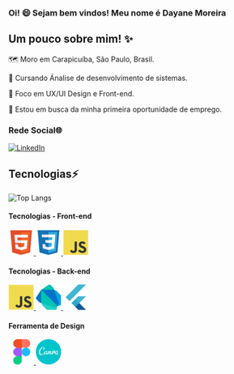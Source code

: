 ### Oi! 😄 Sejam bem vindos! Meu nome é Dayane Moreira

## Um pouco sobre mim! ✨

🗺 Moro em Carapicuíba, São Paulo, Brasil. 

🌱 Cursando Ánalise de desenvolvimento de sistemas.

🧠 Foco em UX/UI Design e Front-end.

🎯 Estou em busca da minha primeira oportunidade de emprego.

### Rede Social🌐
[![LinkedIn](https://img.shields.io/badge/LinkedIn-%230077B5.svg?logo=linkedin&logoColor=white)](https://www.linkedin.com/in/dayanesm/)

## Tecnologias⚡

![Top Langs](https://github-readme-stats.vercel.app/api/top-langs/?username=Dayane05&hide_progress=false)

<div>
  <h4>Tecnologias - Front-end</h4>
  <a href="https://github.com/Dayane05?tab=repositories">
    <img src="https://github.com/Arthur-Mendes-M/Arthur-Mendes-M/blob/main/.github/html5-original.svg" width="50" title="HTML5" />
    <img src="https://github.com/Arthur-Mendes-M/Arthur-Mendes-M/blob/main/.github/css3-original.svg" width="50" title="CSS3" />
    <img src="https://github.com/Arthur-Mendes-M/Arthur-Mendes-M/blob/main/.github/javascript-original.svg" width="50" title="Javascript" />
  </a>

  <h4>Tecnologias - Back-end</h4>
  <a href="https://github.com/Dayane05?tab=repositories">
    <img src="https://github.com/Arthur-Mendes-M/Arthur-Mendes-M/blob/main/.github/javascript-original.svg" width="50" title="Javascript" />
    <img src="https://github.com/Arthur-Mendes-M/Arthur-Mendes-M/blob/main/.github/dart-original.svg" width="50" title="Dart" />
    <img src="https://github.com/Arthur-Mendes-M/Arthur-Mendes-M/blob/main/.github/flutter-original.svg" width="50" title="Flutter" />
  </a>


  <h4> Ferramenta de Design</h4>
  <a href="https://github.com/Dayane05?tab=repositories">
    <img src="https://github.com/Arthur-Mendes-M/Arthur-Mendes-M/blob/main/.github/figma-original.svg" width="50" title="Figma" />
    <img src="https://github.com/Arthur-Mendes-M/Arthur-Mendes-M/blob/main/.github/canva-original.svg" width="50" title="Canva" />
  </a>
</div>

